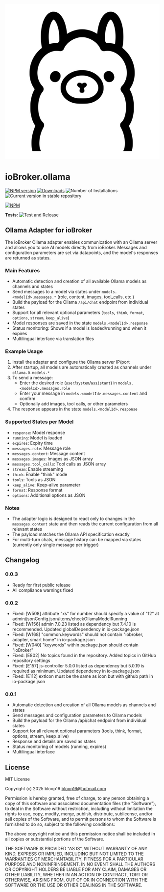 ![Logo](admin/ollama.png)
# ioBroker.ollama

[![NPM version](https://img.shields.io/npm/v/iobroker.ollama.svg)](https://www.npmjs.com/package/iobroker.ollama)
[![Downloads](https://img.shields.io/npm/dm/iobroker.ollama.svg)](https://www.npmjs.com/package/iobroker.ollama)
![Number of Installations](https://iobroker.live/badges/ollama-installed.svg)
![Current version in stable repository](https://iobroker.live/badges/ollama-stable.svg)

[![NPM](https://nodei.co/npm/iobroker.ollama.png?downloads=true)](https://nodei.co/npm/iobroker.ollama/)

**Tests:** ![Test and Release](https://github.com/bloop16/ioBroker.ollama/workflows/Test%20and%20Release/badge.svg)

## Ollama Adapter for ioBroker

The ioBroker Ollama adapter enables communication with an Ollama server and allows you to use AI models directly from ioBroker. Messages and configuration parameters are set via datapoints, and the model's responses are returned as states.

### Main Features

- Automatic detection and creation of all available Ollama models as channels and states
- Send messages to a model via states under `models.<modelId>.messages.*` (role, content, images, tool_calls, etc.)
- Build the payload for the Ollama `/api/chat` endpoint from individual states
- Support for all relevant optional parameters (`tools`, `think`, `format`, `options`, `stream`, `keep_alive`)
- Model responses are saved in the state `models.<modelId>.response`
- Status monitoring: Shows if a model is loaded/running and when it expires
- Multilingual interface via translation files

### Example Usage

1. Install the adapter and configure the Ollama server IP/port
2. After startup, all models are automatically created as channels under `ollama.0.models.*`
3. To send a message:
   - Enter the desired role (`user`/`system`/`assistant`) in `models.<modelId>.messages.role`
   - Enter your message in `models.<modelId>.messages.content` and confirm
   - Optionally add images, tool calls, or other parameters
4. The response appears in the state `models.<modelId>.response`

### Supported States per Model

- `response`: Model response
- `running`: Model is loaded
- `expires`: Expiry time
- `messages.role`: Message role
- `messages.content`: Message content
- `messages.images`: Images as JSON array
- `messages.tool_calls`: Tool calls as JSON array
- `stream`: Enable streaming
- `think`: Enable "think" mode
- `tools`: Tools as JSON
- `keep_alive`: Keep-alive parameter
- `format`: Response format
- `options`: Additional options as JSON

### Notes

- The adapter logic is designed to react only to changes in the `messages.content` state and then reads the current configuration from all relevant states
- The payload matches the Ollama API specification exactly
- For multi-turn chats, message history can be mapped via states (currently only single message per trigger)

## Changelog

### 0.0.3
* Ready for first public release
* All compliance warnings fixed

### 0.0.2
* Fixed: [W508] attribute "xs" for number should specify a value of "12" at admin/jsonConfig.json/items/checkOllamaModelRunning
* Fixed: [W156] admin 7.0.23 listed as dependency but 7.4.10 is recommended. Updated globalDependency in io-package.json
* Fixed: [W168] "common.keywords" should not contain "iobroker, adapter, smart home" in io-package.json
* Fixed: [W040] "keywords" within package.json should contain "ioBroker"
* Fixed: [E802] No topics found in the repository. Added topics in GitHub repository settings
* Fixed: [E157] js-controller 5.0.0 listed as dependency but 5.0.19 is required as minimum. Updated dependency in io-package.json
* Fixed: [E112] extIcon must be the same as icon but with github path in io-package.json

### 0.0.1
* Automatic detection and creation of all Ollama models as channels and states
* Send messages and configuration parameters to Ollama models
* Build the payload for the Ollama /api/chat endpoint from individual states
* Support for all relevant optional parameters (tools, think, format, options, stream, keep_alive)
* Response and details are saved as states
* Status monitoring of models (running, expires)
* Multilingual interface

## License
MIT License

Copyright (c) 2025 bloop16 <bloop16@hotmail.com>

Permission is hereby granted, free of charge, to any person obtaining a copy
of this software and associated documentation files (the "Software"), to deal
in the Software without restriction, including without limitation the rights
to use, copy, modify, merge, publish, distribute, sublicense, and/or sell
copies of the Software, and to permit persons to whom the Software is
furnished to do so, subject to the following conditions:

The above copyright notice and this permission notice shall be included in all
copies or substantial portions of the Software.

THE SOFTWARE IS PROVIDED "AS IS", WITHOUT WARRANTY OF ANY KIND, EXPRESS OR
IMPLIED, INCLUDING BUT NOT LIMITED TO THE WARRANTIES OF MERCHANTABILITY,
FITNESS FOR A PARTICULAR PURPOSE AND NONINFRINGEMENT. IN NO EVENT SHALL THE
AUTHORS OR COPYRIGHT HOLDERS BE LIABLE FOR ANY CLAIM, DAMAGES OR OTHER
LIABILITY, WHETHER IN AN ACTION OF CONTRACT, TORT OR OTHERWISE, ARISING FROM,
OUT OF OR IN CONNECTION WITH THE SOFTWARE OR THE USE OR OTHER DEALINGS IN THE
SOFTWARE.